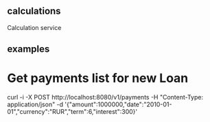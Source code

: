 ## calculations
Calculation service


## examples
# Get payments list for new Loan
curl -i -X POST http://localhost:8080/v1/payments  -H "Content-Type: application/json" -d '{"amount":1000000,"date":"2010-01-01","currency":"RUR","term":6,"interest":300}'